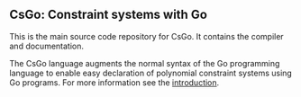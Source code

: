 ## CsGo: Constraint systems with Go

This is the main source code repository for CsGo. It contains the compiler
and documentation.

The CsGo language augments the normal syntax of the Go programming language to
enable easy declaration of polynomial constraint systems using Go programs. For 
more information see the
[introduction](https://github.com/Argennon-Project/csgot/blob/60705babc8edcb3f3467e47e5b4477b155186801/docs/intro.md).
